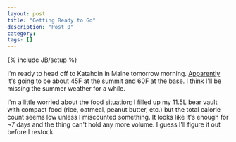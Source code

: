 ```yaml
---
layout: post
title: "Getting Ready to Go"
description: "Post 0"
category:
tags: []
---
```

{% include JB/setup %}

I'm ready to head off to Katahdin in Maine tomorrow morning. [Apparently](http://www.myweather2.com/Hill-and-Mountain/United-States-Of-America/Mount-Katahdin.aspx) it's going to be about 45F at the summit and 60F at the base. I think I'll be missing the summer weather for a while.

I'm a little worried about the food situation; I filled up my 11.5L bear vault with compact food (rice, oatmeal, peanut butter, etc.) but the total calorie count seems low unless I miscounted something. It looks like it's enough for ~7 days and the thing can't hold any more volume. I guess I'll figure it out before I restock.
